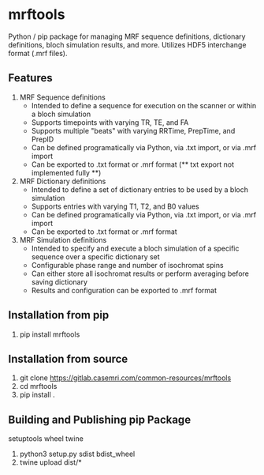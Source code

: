 # mrftools

Python / pip package for managing MRF sequence definitions, dictionary definitions, bloch simulation results, and more. Utilizes HDF5 interchange format (.mrf files).

## Features
1. MRF Sequence definitions
    - Intended to define a sequence for execution on the scanner or within a bloch simulation
    - Supports timepoints with varying TR, TE, and FA
    - Supports multiple "beats" with varying RRTime, PrepTime, and PrepID
    - Can be defined programatically via Python, via .txt import, or via .mrf import
    - Can be exported to .txt format or .mrf format (** txt export not implemented fully **)
2. MRF Dictionary definitions 
    - Intended to define a set of dictionary entries to be used by a bloch simulation
    - Supports entries with varying T1, T2, and B0 values
    - Can be defined programatically via Python, via .txt import, or via .mrf import
    - Can be exported to .txt format or .mrf format
3. MRF Simulation definitions
    - Intended to specify and execute a bloch simulation of a specific sequence over a specific dictionary set
    - Configurable phase range and number of isochromat spins
    - Can either store all isochromat results or perform averaging before saving dictionary
    - Results and configuration can be exported to .mrf format

## Installation from pip
1. pip install mrftools

## Installation from source
1. git clone https://gitlab.casemri.com/common-resources/mrftools
2. cd mrftools
3. pip install .

## Building and Publishing pip Package

setuptools 
wheel 
twine

1. python3 setup.py sdist bdist_wheel
2. twine upload dist/* 